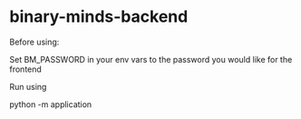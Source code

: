 # binary-minds-backend

Before using:

Set BM_PASSWORD in your env vars to the password you would like for the frontend

Run using 

python -m application

